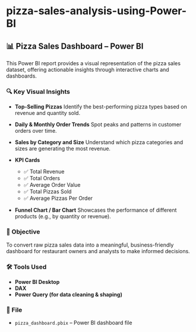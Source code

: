 # pizza-sales-analysis-using-Power-BI

## 📊 Pizza Sales Dashboard – Power BI

This Power BI report provides a visual representation of the pizza sales dataset, offering actionable insights through interactive charts and dashboards.

### 🔍 Key Visual Insights

* **Top-Selling Pizzas**
  Identify the best-performing pizza types based on revenue and quantity sold.

* **Daily & Monthly Order Trends**
  Spot peaks and patterns in customer orders over time.

* **Sales by Category and Size**
  Understand which pizza categories and sizes are generating the most revenue.

* **KPI Cards**

  * ✅ Total Revenue
  * ✅ Total Orders
  * ✅ Average Order Value
  * ✅ Total Pizzas Sold
  * ✅ Average Pizzas Per Order

* **Funnel Chart / Bar Chart**
  Showcases the performance of different products (e.g., by quantity or revenue).

### 🎯 Objective

To convert raw pizza sales data into a meaningful, business-friendly dashboard for restaurant owners and analysts to make informed decisions.

### 🛠 Tools Used

* **Power BI Desktop**
* **DAX**
* **Power Query (for data cleaning & shaping)**

### 📁 File

* `pizza_dashboard.pbix` – Power BI dashboard file

